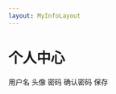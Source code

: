 ```yaml
---
layout: MyInfoLayout
---
```



# 个人中心

<box header>


</box>

<box>
<vs-row class="info-row">
  <vs-col :key="index" v-tooltip="'col - 4'" vs-type="flex" vs-justify="end" vs-align="right" vs-w="2">
  用户名
  </vs-col>
  <vs-col :key="index" v-tooltip="'col - 8'" vs-offset="1" vs-type="flex" vs-justify="left" vs-align="left" vs-w="9">
      <vs-input class="inputx" placeholder="输入用户名" v-model="value1"/>
  </vs-col>
</vs-row>
<vs-row class="info-row">
  <vs-col :key="index" v-tooltip="'col - 4'" vs-type="flex" vs-justify="end" vs-align="right" vs-w="2">
  头像
  </vs-col>
  <vs-col :key="index" v-tooltip="'col - 8'" vs-offset="1" vs-type="flex" vs-justify="left" vs-align="left" vs-w="9">
    <vs-avatar size="70px" src="https://avatars2.githubusercontent.com/u/31676496?s=460&v=4"/>
    <vs-upload action="https://jsonplaceholder.typicode.com/posts/" class="nft-upload" @on-success="successUpload" show-upload-button />
  </vs-col>
</vs-row>
<vs-row class="info-row">
  <vs-col :key="index" v-tooltip="'col - 4'" vs-type="flex" vs-justify="end" vs-align="right" vs-w="2">
  密码
  </vs-col>
  <vs-col :key="index" v-tooltip="'col - 8'" vs-offset="1" vs-type="flex" vs-justify="left" vs-align="left" vs-w="9">
      <vs-input class="inputx" placeholder="输入密码" v-model="value1"/>
  </vs-col>
</vs-row>
<vs-row class="info-row">
  <vs-col :key="index" v-tooltip="'col - 4'" vs-type="flex" vs-justify="end" vs-align="right" vs-w="2">
  确认密码
  </vs-col>
  <vs-col :key="index" v-tooltip="'col - 8'" vs-offset="1" vs-type="flex" vs-justify="left" vs-align="left" vs-w="9">
      <vs-input class="inputx" placeholder="确认密码" v-model="value1"/>
  </vs-col>
</vs-row>
<vs-row class="info-row">
  <vs-col :key="index" v-tooltip="'col - 4'" vs-type="flex" vs-justify="end" vs-align="right" vs-w="2">
  
  </vs-col>
  <vs-col :key="index" v-tooltip="'col - 8'" vs-offset="1" vs-type="flex" vs-justify="left" vs-align="left" vs-w="9">
      <vs-button color="primary" type="filled">保存</vs-button>
  </vs-col>
</vs-row>

</box>